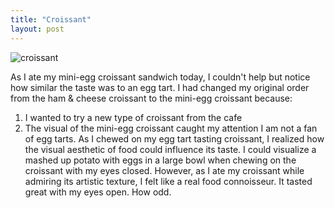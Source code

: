```yaml
---
title: "Croissant"
layout: post
---
```

![croissant](/assets/F7850DF2-5DF6-45EF-A98A-F12259E290B2.jpeg)

As I ate my mini-egg croissant sandwich today, I couldn't help but notice how similar the taste was to an egg tart. 
I had changed my original order from the ham & cheese croissant to the mini-egg croissant because:
1. I wanted to try a new type of croissant from the cafe
2. The visual of the mini-egg croissant caught my attention
I am not a fan of egg tarts. 
As I chewed on my egg tart tasting croissant, I realized how the visual aesthetic of food could influence its taste.
I could visualize a mashed up potato with eggs in a large bowl when chewing on the croissant with my eyes closed.
However, as I ate my croissant while admiring its artistic texture, I felt like a real food connoisseur. It tasted great with my eyes open. How odd.
